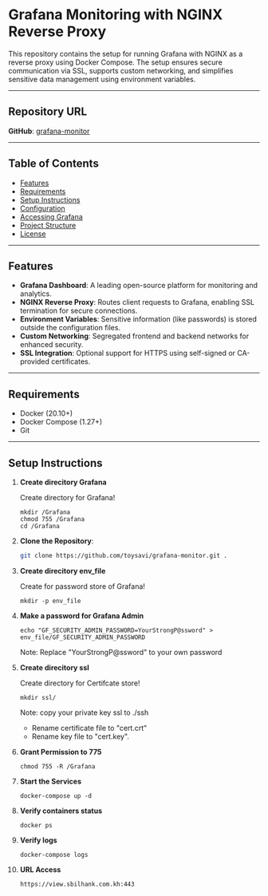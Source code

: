 # Grafana Monitoring with NGINX Reverse Proxy

This repository contains the setup for running Grafana with NGINX as a reverse proxy using Docker Compose. The setup ensures secure communication via SSL, supports custom networking, and simplifies sensitive data management using environment variables.

---

## Repository URL
**GitHub**: [grafana-monitor](https://github.com/toysavi/gragana-monitor.git)

---

## Table of Contents
- [Features](#features)
- [Requirements](#requirements)
- [Setup Instructions](#setup-instructions)
- [Configuration](#configuration)
- [Accessing Grafana](#accessing-grafana)
- [Project Structure](#project-structure)
- [License](#license)

---

## Features
- **Grafana Dashboard**: A leading open-source platform for monitoring and analytics.
- **NGINX Reverse Proxy**: Routes client requests to Grafana, enabling SSL termination for secure connections.
- **Environment Variables**: Sensitive information (like passwords) is stored outside the configuration files.
- **Custom Networking**: Segregated frontend and backend networks for enhanced security.
- **SSL Integration**: Optional support for HTTPS using self-signed or CA-provided certificates.

---

## Requirements
- Docker (20.10+)
- Docker Compose (1.27+)
- Git

---

## Setup Instructions
1. **Create direcitory Grafana**
    
    Create directory for Grafana!
    ```
    mkdir /Grafana
    chmod 755 /Grafana
    cd /Grafana
    ```
2. **Clone the Repository**:
   ```bash
   git clone https://github.com/toysavi/grafana-monitor.git .
   ```
3. **Create direcitory env_file**
    
    Create for password store of Grafana!
    ```
    mkdir -p env_file
    ```
4. **Make a password for Grafana Admin**
    ```
    echo "GF_SECURITY_ADMIN_PASSWORD=YourStrongP@ssword" > env_file/GF_SECURITY_ADMIN_PASSWORD
    ```
    Note: Replace "YourStrongP@ssword" to your own password

5. **Create direcitory ssl**
    
    Create directory for Certifcate store!
    ```
    mkdir ssl/
    ```
    Note: copy your private key ssl to ./ssh
    
    - Rename certificate file to "cert.crt"
    - Rename key file to "cert.key".

6. **Grant Permission to 775**
    ```
    chmod 755 -R /Grafana
    ```
7. **Start the Services**
    ```
    docker-compose up -d
    ```
8. **Verify containers status**
    ```
    docker ps
    ```
8. **Verify logs**
    ```
    docker-compose logs
    ```
9. **URL Access**
    ```
    https://view.sbilhank.com.kh:443
    ```